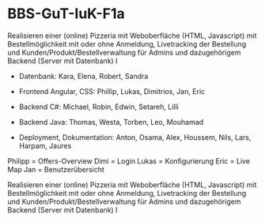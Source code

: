 # BBS-GuT-IuK-F1a

Realisieren einer (online) Pizzeria mit Weboberfläche (HTML, Javascript) mit Bestellmöglichkeit mit oder ohne Anmeldung, Livetracking der Bestellung und Kunden/Produkt/Bestellverwaltung für Admins und dazugehörigem Backend (Server mit Datenbank) I


- Datenbank: Kara, Elena, Robert, Sandra

- Frontend Angular, CSS: Phillip, Lukas, Dimitrios, Jan, Eric

- Backend C#: Michael, Robin, Edwin, Setareh, Lilli

- Backend Java: Thomas, Westa,  Torben, Leo, Mouhamad

- Deployment, Dokumentation: Anton, Osama, Alex, Houssem, Nils, Lars, Harpam, Jaures

Philipp = Offers-Overview
Dimi = Login
Lukas = Konfigurierung
Eric = Live Map
Jan = Benutzerübersicht




Realisieren einer (online) Pizzeria mit Weboberfläche (HTML, Javascript) mit Bestellmöglichkeit mit oder ohne Anmeldung, Livetracking der Bestellung und Kunden/Produkt/Bestellverwaltung für Admins und dazugehörigem Backend (Server mit Datenbank) I

